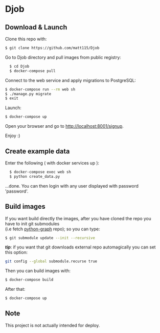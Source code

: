 # Djob
## Download & Launch

Clone this repo with:
  ```bash
  $ git clone https://github.com/matt115/Djob
  ```

Go to Djob directory and pull images from public registry:

  ```bash
    $ cd Djob
    $ docker-compose pull
  ```
Connect to the web service and apply migrations to PostgreSQL:
  ```bash
  $ docker-compose run --rm web sh
  $ ./manage.py migrate
  $ exit
  ```
Launch:
  ```bash
  $ docker-compose up
  ```
Open your browser and go to <http://localhost:8001/signup>.

Enjoy :)

## Create example data

Enter the following ( with docker services up ):
```bash
  $ docker-compose exec web sh
  $ python create_data.py
```
...done.
You can then login with any user displayed with password 'password'.

## Build images

If you want build directly the images, after you have cloned the repo you have to init git submodules\
(i.e fetch [python-graph](https://github.com/Shoobx/python-graph/tree/master) repo); so you can type:
  ```bash
  $ git submodule update --init --recursive
  ```
**_tip_**: if you want that git downloads external repo automagically you can set this option:
  ```bash
  git config --global submodule.recurse true
  ```
Then you can build images with:
  ```bash
  $ docker-compose build
  ```
After that:
  ```bash
  $ docker-compose up
  ```

## Note

This project is not actually intended for deploy.  
